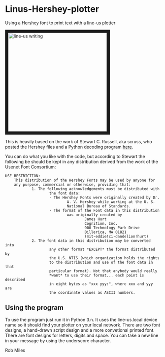 # Linus-Hershey-plotter
Using a Hershey font to print text with a line-us plotter

<a href="http://www.youtube.com/watch?feature=player_embedded&v=2rRiRkqfCpg
" target="_blank"><img src="http://img.youtube.com/vi/2rRiRkqfCpg/0.jpg" 
alt="line-us writing" width="320" border="10" /></a>

This is heavily based on the work of Stewart C. Russell, aka scruss, who posted the Hershey files and a Python decoding program [here](https://github.com/scruss/python-hershey). 

You can do what you like with the code, but according to Stewart the following be should be kept in any distribution derived from the work of the Usenet Font Consortium:

```
USE RESTRICTION:
    This distribution of the Hershey Fonts may be used by anyone for
    any purpose, commercial or otherwise, providing that:
            1. The following acknowledgements must be distributed with
                    the font data:
                    - The Hershey Fonts were originally created by Dr.
                            A. V. Hershey while working at the U. S.
                            National Bureau of Standards.
                    - The format of the Font data in this distribution
                            was originally created by
                                    James Hurt
                                    Cognition, Inc.
                                    900 Technology Park Drive
                                    Billerica, MA 01821
                                    (mit-eddie!ci-dandelion!hurt)
            2. The font data in this distribution may be converted into
                    any other format *EXCEPT* the format distributed by
                    the U.S. NTIS (which organization holds the rights
                    to the distribution and use of the font data in that
                    particular format). Not that anybody would really
                    *want* to use their format... each point is described
                    in eight bytes as "xxx yyy:", where xxx and yyy are
                    the coordinate values as ASCII numbers.
```

## Using the program
To use the program just run it in Python 3.n. It uses the line-us.local device name so it should find your plotter on your local network. There are two font designs, a hand-drawn script design and a more convetional printed font. There are font designs for letters, digits and space. You can take a new line in your message by using the underscore character.  

Rob Miles 
